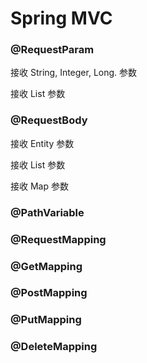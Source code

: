 # Spring MVC


### @RequestParam

接收 String, Integer, Long. 参数

接收 List 参数

### @RequestBody

接收 Entity 参数

接收 List 参数

接收 Map 参数



### @PathVariable

### @RequestMapping

### @GetMapping

### @PostMapping

### @PutMapping

### @DeleteMapping



